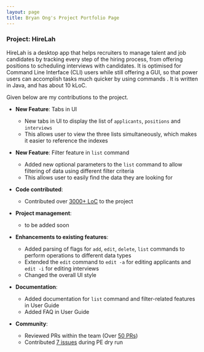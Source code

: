 ```yaml
---
layout: page
title: Bryan Ong's Project Portfolio Page
---
```


### Project: HireLah

HireLah is a desktop app that helps recruiters to manage talent and job candidates by tracking every step of the hiring process, from offering positions to scheduling interviews with candidates. It is optimised for Command Line Interface (CLI) users while still offering a GUI, so that power users can accomplish tasks much quicker by using commands . It is written in Java, and has about 10 kLoC.

Given below are my contributions to the project.

* **New Feature**: Tabs in UI
  * New tabs in UI to display the list of `applicants`, `positions` and `interviews`
  * This allows user to view the three lists simultaneously, which makes it easier to reference the indexes


* **New Feature**: Filter feature in `list` command
  * Added new optional parameters to the `list` command to allow filtering of data using different filter criteria
  * This allows user to easily find the data they are looking for 


* **Code contributed**: 
  * Contributed over [3000+ LoC](https://nus-cs2103-ay2122s2.github.io/tp-dashboard/?search=likeabowx&sort=groupTitle&sortWithin=title&since=2022-02-18&timeframe=commit&mergegroup=&groupSelect=groupByRepos&breakdown=false) to the project
  

* **Project management**:
  * to be added soon


* **Enhancements to existing features**:
  * Added parsing of flags for `add`, `edit`, `delete`, `list` commands to perform operations to different data types
  * Extended the `edit` command to `edit -a` for editing applicants and `edit -i` for editing interviews
  * Changed the overall UI style


* **Documentation**:
  * Added documentation for `list` command and filter-related features in User Guide
  * Added FAQ in User Guide


* **Community**:
  * Reviewed PRs within the team (Over [50 PRs](https://github.com/AY2122S2-CS2103-W17-4/tp/pulls?q=is%3Apr+is%3Aclosed+reviewed-by%3Alikeabowx))
  * Contributed [7 issues](https://github.com/likeabowx/ped/issues) during PE dry run
